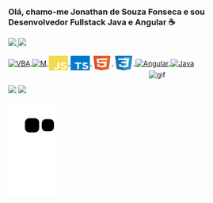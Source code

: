 ### Olá, chamo-me Jonathan de Souza Fonseca e sou Desenvolvedor Fullstack Java e Angular ☕

 <div>
  <a href="https://github.com/jonathansf98">
  <img height="180em" src="https://github-readme-stats.vercel.app/api?username=jonathansf98&show_icons=true&theme=radical&include_all_commits=true&count_private=true"/>
  <img height="180em" src="https://github-readme-stats.vercel.app/api/top-langs/?username=jonathansf98&layout=compact&langs_count=7&theme=radical"/>
</div>
<div style="display: inline_block"><br>
  <img align="center" alt="VBA" height="50" width="40" src="https://cdn.icon-icons.com/icons2/2107/PNG/128/file_type_vba_icon_130097.png">
  <img align="center" alt="M" height="35" width="35" src="https://cdn.icon-icons.com/icons2/326/PNG/128/Letter_M_blue_34943.png">
  <img align="center" alt="Js" height="30" width="40" src="https://raw.githubusercontent.com/devicons/devicon/master/icons/javascript/javascript-plain.svg">
  <img align="center" alt="Ts" height="30" width="40" src="https://raw.githubusercontent.com/devicons/devicon/master/icons/typescript/typescript-plain.svg">
  <img align="center" alt="HTML" height="30" width="40" src="https://raw.githubusercontent.com/devicons/devicon/master/icons/html5/html5-original.svg">
  <img align="center" alt="CSS" height="30" width="40" src="https://raw.githubusercontent.com/devicons/devicon/master/icons/css3/css3-original.svg">
  <img align="center" alt="Angular" height="30" width="40" src="https://cdn.jsdelivr.net/gh/devicons/devicon/icons/angularjs/angularjs-original.svg">
  <img align="center" alt="Java" height="30" width="30" src="https://cdn.icon-icons.com/icons2/159/PNG/128/java_22523.png">
 
  <img id="vortex" align="right" alt="gif" height="220" width="220" src="https://media.giphy.com/media/3o7btXYBdJbW7QPKLu/giphy-downsized.gif?cid=ecf05e47wvatgas2fqbuar01mybesoozi2inozruz5vro580&rid=giphy-downsized.gif&ct=g">
</div>
  
  ##
 
<div> 

  <a href="https://www.linkedin.com/in/jonathan-souza-fonseca-795335147/" target="_blank"><img src="https://img.shields.io/badge/-LinkedIn-%230077B5?style=for-the-badge&logo=linkedin&logoColor=white" target="_blank"></a> 
    <a href="https://www.facebook.com/retse.1598/" target="_blank"><img src="https://img.shields.io/badge/Facebook-1877F2?style=for-the-badge&logo=facebook&logoColor=white" target="_blank"></a> 
 
 ![Snake animation](https://github.com/rafaballerini/rafaballerini/blob/output/github-contribution-grid-snake.svg)
 
</div>

